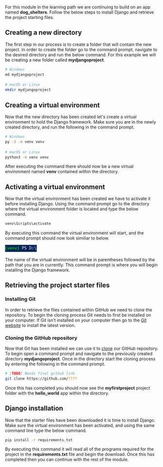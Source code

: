 [1]: https://git-scm.com/downloads "Git website downloads"
[2]: https://docs.github.com/en/free-pro-team@latest/github/creating-cloning-and-archiving-repositories/cloning-a-repository "Clone GutHub repository"
[6]: https://docs.djangoproject.com/en/3.1/ref/django-admin/ "Command-line Utility"

For this module in the learning path we are continuing to build on an app named **dog_shelters**. Follow the below steps to install Django and retrieve the project starting files. 

## Creating a new directory

The first step in our process is to create a folder that will contain the new project. In order to create the folder go to the command prompt, navigate to the desired directory and run the below command. For this example we will be creating a new folder called **mydjangoproject**. 

```bash
# Windows
md mydjangoproject

# macOS or Linux
mkdir mydjangoproject
```
## Creating a virtual environment

Now that the new directory has been created let's create a virtual environment to hold the Django framework. Make sure you are in the newly created directory, and run the following in the command prompt.

```bash
# Windows
py -3 -m venv venv

# macOS or Linux
python3 -m venv venv
```
After executing the command there should now be a new virtual environment named **venv** contained within the directory.

## Activating a virtual environment

Now that the virtual environment has been created we have to activate it before installing Django. Using the command prompt go to the directory where the virtual environment folder is located and type the below command.

```bash
venv\Scripts\activate
```
By executing this command the virtual environment will start, and the command prompt should now look similiar to below.

![Activated venv](../Module2/Module2_Images/venvcommandprompt.PNG)

The name of the virtual environment will be in parentheses followed by the path that you are in currently. This command prompt is where you will begin installing the Django framework.

## Retrieving the project starter files

### Installing Git

In order to retrieve the files contained within GitHub we need to clone the repository. To begin the cloning process Git needs to first be installed on your computer. If Git isn’t installed on your computer then go to the [Git website][1] to install the latest version. 

### Cloning the GitHub repository

Now that Git has been installed we can use it to [clone][2] our GitHub repository. To begin open a command prompt and navigate to the previously created directory **mydjangoproject**. Once in the directory start the cloning process by entering the following in the command prompt.

```bash
# [TODO] Needs final github link
git clone https://github.com/????
```
Once this has completed you should now see the **myfirstproject** project folder with the **hello_world** app within the directory.

## Django installation

Now that the starter files have been downloaded it is time to install Django. Make sure the virtual environment has been activated, and using the same command line type the below command.

```bash
pip install -r requirements.txt
```
By executing this command it will read all of the programs required for the project in the **requirements.txt** file and begin the download. Once this has completed then you can continue with the rest of the module.